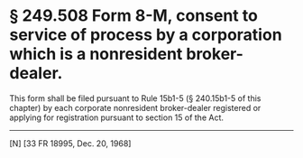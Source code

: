 # § 249.508   Form 8-M, consent to service of process by a corporation which is a nonresident broker-dealer.

This form shall be filed pursuant to Rule 15b1-5 (§ 240.15b1-5 of this chapter) by each corporate nonresident broker-dealer registered or applying for registration pursuant to section 15 of the Act. 



---

[N] [33 FR 18995, Dec. 20, 1968]


